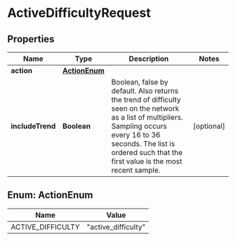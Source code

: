 

# ActiveDifficultyRequest

## Properties

Name | Type | Description | Notes
------------ | ------------- | ------------- | -------------
**action** | [**ActionEnum**](#ActionEnum) |  | 
**includeTrend** | **Boolean** | Boolean, false by default. Also returns the trend of difficulty seen on the network as a list of multipliers. Sampling occurs every 16 to 36 seconds. The list is ordered such that the first value is the most recent sample.  |  [optional]



## Enum: ActionEnum

Name | Value
---- | -----
ACTIVE_DIFFICULTY | &quot;active_difficulty&quot;



